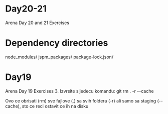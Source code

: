 # Day20-21
Arena Day 20 and 21 Exercises
# Dependency directories
node_modules/
jspm_packages/
package-lock.json/


# Day19
Arena Day 19 Exercises
3. Izvrsite sljedecu komandu:
git rm . -r --cache

Ovo ce obrisati (rm) sve fajlove (.) sa svih foldera (-r) ali samo sa staging (--cache), sto ce reci ostavit ce ih na disku

